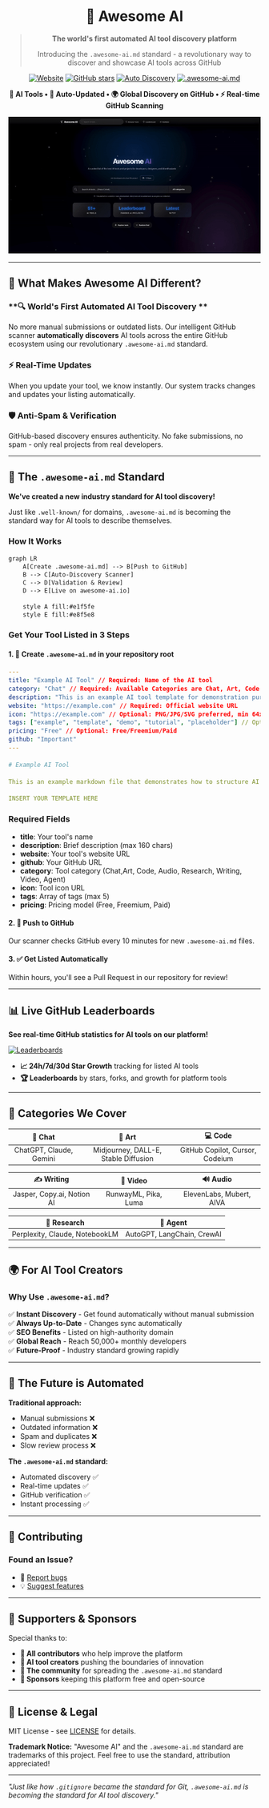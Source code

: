 <div align="center">

#  🌟 Awesome AI

> **The world's first automated AI tool discovery platform**
> 
> Introducing the `.awesome-ai.md` standard - a revolutionary way to discover and showcase AI tools across GitHub

[![Website](https://img.shields.io/badge/🌐_awesome--ai.io-4f46e5?style=for-the-badge&logoColor=white)](https://awesome-ai.io)
[![GitHub stars](https://img.shields.io/github/stars/teodorgross/awesome-ai?style=for-the-badge&color=fbbf24)](https://github.com/teodorgross/awesome-ai/stargazers)
[![Auto Discovery](https://img.shields.io/badge/🔍_Auto_Discovery-LIVE-00d4aa?style=for-the-badge)](https://awesome-ai.io/arena)
[![.awesome-ai.md](https://img.shields.io/badge/📋_.awesome--ai.md-NEW_STANDARD-ff6b6b?style=for-the-badge)](https://github.com/teodorgross/awesome-ai#-the-awesome-aimd-standard)

**🚀 AI Tools • 🔄 Auto-Updated • 🌍 Global Discovery on GitHub • ⚡ Real-time GitHub Scanning**

![Awesome AI Demo](https://raw.githubusercontent.com/teodorgross/awesome-ai/refs/heads/main/demo.gif)

</div>

---

## 🌟 **What Makes Awesome AI Different?**

### **🔍 World's First Automated AI Tool Discovery **
No more manual submissions or outdated lists. Our intelligent GitHub scanner **automatically discovers** AI tools across the entire GitHub ecosystem using our revolutionary `.awesome-ai.md` standard.

### **⚡ Real-Time Updates**
When you update your tool, we know instantly. Our system tracks changes and updates your listing automatically.

### **🛡️ Anti-Spam & Verification**
GitHub-based discovery ensures authenticity. No fake submissions, no spam - only real projects from real developers.

---

## 🚀 **The `.awesome-ai.md` Standard**

**We've created a new industry standard for AI tool discovery!** 

Just like `.well-known/` for domains, `.awesome-ai.md` is becoming the standard way for AI tools to describe themselves.

### **How It Works**
```mermaid
graph LR
    A[Create .awesome-ai.md] --> B[Push to GitHub]
    B --> C[Auto-Discovery Scanner]
    C --> D[Validation & Review]
    D --> E[Live on awesome-ai.io]
    
    style A fill:#e1f5fe
    style E fill:#e8f5e8
```

### **Get Your Tool Listed in 3 Steps**

#### **1. 📝 Create `.awesome-ai.md` in your repository root**

```yaml
---
title: "Example AI Tool" // Required: Name of the AI tool
category: "Chat" // Required: Available Categories are Chat, Art, Code ,Writing ,Video ,Audio ,Code ,Research ,Agent
description: "This is an example AI tool template for demonstration purposes" // Required: Max 200 characters, brief description
website: "https://example.com" // Required: Official website URL
icon: "https://example.com" // Optional: PNG/JPG/SVG preferred, min 64x64px
tags: ["example", "template", "demo", "tutorial", "placeholder"] // Optional: Freely selectable, max 5 displayed
pricing: "Free" // Optional: Free/Freemium/Paid
github: "Important"
---

# Example AI Tool

This is an example markdown file that demonstrates how to structure AI tool descriptions for the Awesome AI platform.

INSERT YOUR TEMPLATE HERE

```

### Required Fields
- **title**: Your tool's name
- **description**: Brief description (max 160 chars)
- **website**: Your tool's website URL
- **github**: Your GitHub URL
- **category**: Tool category (Chat,Art, Code, Audio, Research, Writing, Video, Agent)
- **icon**: Tool icon URL
- **tags**: Array of tags (max 5)
- **pricing**: Pricing model (Free, Freemium, Paid)

#### **2. 🔄 Push to GitHub**
Our scanner checks GitHub every 10 minutes for new `.awesome-ai.md` files.

#### **3. ✅ Get Listed Automatically**
Within hours, you'll see a Pull Request in our repository for review!

---

## 📊 **Live GitHub Leaderboards**

**See real-time GitHub statistics for AI tools on our platform!**

[![Leaderboards](https://img.shields.io/badge/🏆_Visit_Leaderboards-awesome--ai.io/arena-4f46e5?style=for-the-badge)](https://awesome-ai.io/arena)

- **📈 24h/7d/30d Star Growth** tracking for listed AI tools
- **🏆 Leaderboards** by stars, forks, and growth for platform tools

---

## 🎯 **Categories We Cover**

<div align="center">

| 🤖 **Chat** | 🎨 **Art** | 💻 **Code** |
|:---:|:---:|:---:|
| ChatGPT, Claude, Gemini | Midjourney, DALL-E, Stable Diffusion | GitHub Copilot, Cursor, Codeium |

| ✍️ **Writing** | 🎥 **Video** | 🔊 **Audio** |
|:---:|:---:|:---:|
| Jasper, Copy.ai, Notion AI | RunwayML, Pika, Luma | ElevenLabs, Mubert, AIVA |

| 🔬 **Research** | 🤖 **Agent** |
|:---:|:---:|
| Perplexity, Claude, NotebookLM | AutoGPT, LangChain, CrewAI

</div>

---

## 🌍 **For AI Tool Creators**

### **Why Use `.awesome-ai.md`?**

✅ **Instant Discovery** - Get found automatically without manual submission  
✅ **Always Up-to-Date** - Changes sync automatically  
✅ **SEO Benefits** - Listed on high-authority domain  
✅ **Global Reach** - Reach 50,000+ monthly developers  
✅ **Future-Proof** - Industry standard growing rapidly  

---

## 🚀 **The Future is Automated**

**Traditional approach:**
- Manual submissions ❌
- Outdated information ❌  
- Spam and duplicates ❌
- Slow review process ❌

**The `.awesome-ai.md` standard:**
- Automated discovery ✅
- Real-time updates ✅
- GitHub verification ✅
- Instant processing ✅

---

## 🤝 **Contributing**

### **Found an Issue?**
- 🐛 [Report bugs](https://github.com/teodorgross/awesome-ai/issues/new?template=bug_report.md)
- 💡 [Suggest features](https://github.com/teodorgross/awesome-ai/issues/new?template=feature_request.md)



---

## 🙏 **Supporters & Sponsors**

Special thanks to:

- **🌟 All contributors** who help improve the platform
- **🤖 AI tool creators** pushing the boundaries of innovation  
- **👥 The community** for spreading the `.awesome-ai.md` standard
- **💖 Sponsors** keeping this platform free and open-source

---

## 📄 **License & Legal**

MIT License - see [LICENSE](LICENSE) for details.

**Trademark Notice:** "Awesome AI" and the `.awesome-ai.md` standard are trademarks of this project. Feel free to use the standard, attribution appreciated!

---



*"Just like how `.gitignore` became the standard for Git, `.awesome-ai.md` is becoming the standard for AI tool discovery."*

</div>
